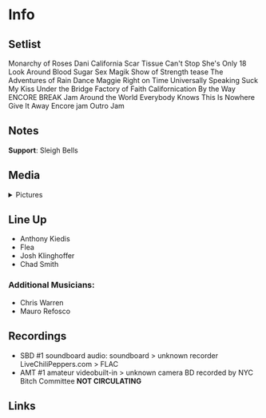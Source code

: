 # Info

## Setlist

Monarchy of Roses
Dani California
Scar Tissue
Can't Stop
She's Only 18
Look Around
Blood Sugar Sex Magik
Show of Strength tease
The Adventures of Rain Dance Maggie
Right on Time
Universally Speaking
Suck My Kiss
Under the Bridge
Factory of Faith
Californication
By the Way
ENCORE BREAK
Jam
Around the World
Everybody Knows This Is Nowhere
Give It Away
Encore jam
Outro Jam

## Notes

**Support**: Sleigh Bells

## Media 

<details>
  <summary>Pictures</summary>
  <!--<img alt="Setlist" title="Setlist" src="_.jpg" height="200" />
  <img alt="Flyer" title="Flyer" src="_.jpg" height="200" />-->
</details>

## Line Up

* Anthony Kiedis
* Flea
* Josh Klinghoffer
* Chad Smith

### Additional Musicians:

* Chris Warren  
* Mauro Refosco

## Recordings

* SBD #1 soundboard audio: soundboard > unknown recorder LiveChiliPeppers.com > FLAC  
* AMT #1 amateur videobuilt-in > unknown camera BD recorded by NYC Bitch Committee **NOT CIRCULATING**

## Links
